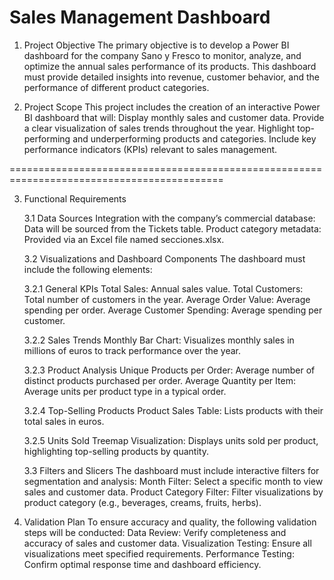 # Sales Management Dashboard
1. Project Objective
The primary objective is to develop a Power BI dashboard for the company Sano y Fresco to monitor, analyze, and optimize the annual sales performance of its products. This dashboard must provide detailed insights into revenue, customer behavior, and the performance of different product categories.

2. Project Scope
  This project includes the creation of an interactive Power BI dashboard that will:
    Display monthly sales and customer data.
    Provide a clear visualization of sales trends throughout the year.
    Highlight top-performing and underperforming products and categories.
    Include key performance indicators (KPIs) relevant to sales management.

===========================================================================================

3. Functional Requirements
   
    3.1 Data Sources
      Integration with the company’s commercial database: Data will be sourced from the Tickets table.
      Product category metadata: Provided via an Excel file named secciones.xlsx.
    
    3.2 Visualizations and Dashboard Components
      The dashboard must include the following elements:
    
    3.2.1 General KPIs
      Total Sales: Annual sales value.
      Total Customers: Total number of customers in the year.
      Average Order Value: Average spending per order.
      Average Customer Spending: Average spending per customer.
    
    3.2.2 Sales Trends
      Monthly Bar Chart: Visualizes monthly sales in millions of euros to track performance over the year.
    
    3.2.3 Product Analysis
      Unique Products per Order: Average number of distinct products purchased per order.
      Average Quantity per Item: Average units per product type in a typical order.
    
    3.2.4 Top-Selling Products
      Product Sales Table: Lists products with their total sales in euros.
    
    3.2.5 Units Sold
      Treemap Visualization: Displays units sold per product, highlighting top-selling products by quantity.
    
    3.3 Filters and Slicers
      The dashboard must include interactive filters for segmentation and analysis:
      Month Filter: Select a specific month to view sales and customer data.
      Product Category Filter: Filter visualizations by product category (e.g., beverages, creams, fruits, herbs).

4. Validation Plan
    To ensure accuracy and quality, the following validation steps will be conducted:
    Data Review: Verify completeness and accuracy of sales and customer data.
    Visualization Testing: Ensure all visualizations meet specified requirements.
    Performance Testing: Confirm optimal response time and dashboard efficiency.



